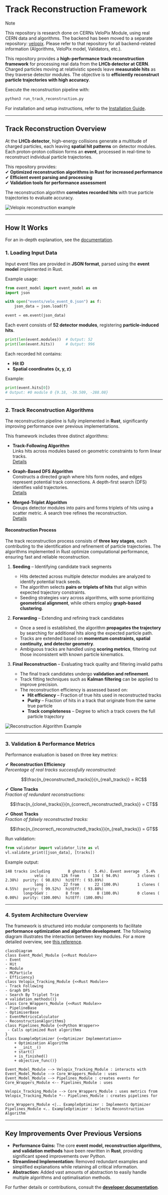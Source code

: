 # Track Reconstruction Framework  

> [!NOTE]  
> This repository is research done on CERNs VeloPix Module, using real CERN data and algorithms.
> The backend has been moved to a separate repository: [velopix](https://github.com/SvenHockers/velopix).
> Please refer to that repository for all backend-related information (Algorithms, VeloPix model, Validators, etc.).

This repository provides a **high-performance track reconstruction framework** for processing real data from the **LHCb detector at CERN**. Charged particles moving at relativistic speeds leave **measurable hits** as they traverse detector modules. The objective is to **efficiently reconstruct particle trajectories with high accuracy**.

Execute the reconstruction pipeline with:
```bash
python3 run_track_reconstruction.py
```

For installation and setup instructions, refer to the [Installation Guide](./docs/INSTALLATION.md).

---

## Track Reconstruction Overview  

At the **LHCb detector**, high-energy collisions generate a multitude of charged particles, each leaving **spatial hit patterns** on detector modules.  
Each proton-proton collision forms an **event**, processed in real-time to reconstruct individual particle trajectories.

This repository provides:  
✔ **Optimized reconstruction algorithms in Rust for increased performance**  
✔ **Efficient event parsing and processing**  
✔ **Validation tools for performance assessment**  

The reconstruction algorithm **correlates recorded hits** with true particle trajectories to evaluate accuracy.

![Velopix reconstruction example](docs/VeloPix_Illustration.png "Velopix Reconstruction Example")

---

## How It Works  

For an in-depth explanation, see the [documentation](./docs/velopix_tracking.md).  

### **1. Loading Input Data**  

Input event files are provided in **JSON format**, parsed using the **event model** implemented in Rust.  

Example usage:
```python
from event_model import event_model as em
import json

with open("events/velo_event_0.json") as f:
    json_data = json.load(f)

event = em.event(json_data)
```

Each event consists of **52 detector modules**, registering **particle-induced hits**.

```python
print(len(event.modules))  # Output: 52
print(len(event.hits))     # Output: 996
```

Each recorded hit contains:
- **Hit ID**  
- **Spatial coordinates {x, y, z}**  

Example:
```python
print(event.hits[0])
# Output: #0 module 0 {9.18, -30.509, -288.08}
```

---

### **2. Track Reconstruction Algorithms**  

The reconstruction pipeline is fully implemented in **Rust**, significantly improving performance over previous implementations.  

This framework includes three distinct algorithms:  

- **Track-Following Algorithm**  
  Links hits across modules based on geometric constraints to form linear tracks.  
  [Details](./docs/ALGO_TrackFollowing.md)  

- **Graph-Based DFS Algorithm**  
  Constructs a directed graph where hits form nodes, and edges represent potential track connections. A depth-first search (DFS) identifies valid trajectories.  
  [Details](./docs/ALGO_DFS.md)  

- **Merged-Triplet Algorithm**  
  Groups detector modules into pairs and forms triplets of hits using a scatter metric. A search tree refines the reconstruction.  
  [Details](./docs/ALGO_SearchByTripletTree.md)  

#### **Reconstruction Process**  

The track reconstruction process consists of **three key stages**, each contributing to the identification and refinement of particle trajectories. The algorithms implemented in Rust optimize computational performance, ensuring fast and reliable reconstruction.  

1) **Seeding** – Identifying candidate track segments  
   - Hits detected across multiple detector modules are analyzed to identify potential track seeds.  
   - The algorithm selects **pairs or triplets of hits** that align within expected trajectory constraints.  
   - Seeding strategies vary across algorithms, with some prioritizing **geometrical alignment**, while others employ **graph-based clustering**.  

2) **Forwarding** – Extending and refining track candidates  
   - Once a seed is established, the algorithm **propagates the trajectory** by searching for additional hits along the expected particle path.  
   - Tracks are extended based on **momentum constraints, spatial continuity, and detector geometry**.  
   - Ambiguous tracks are handled using **scoring metrics**, filtering out those inconsistent with known particle kinematics.  

3) **Final Reconstruction** – Evaluating track quality and filtering invalid paths  
   - The final track candidates undergo **validation and refinement**.  
   - Track fitting techniques such as **Kalman filtering** can be applied to improve precision.  
   - The reconstruction efficiency is assessed based on:  
     - **Hit efficiency** – Fraction of true hits used in reconstructed tracks  
     - **Purity** – Fraction of hits in a track that originate from the same true particle  
     - **Track completeness** – Degree to which a track covers the full particle trajectory

![Reconstruction Algorithm Example](docs/TrackReconstructionExample.gif "Reconstruction Process")

---

### **3. Validation & Performance Metrics**  

Performance evaluation is based on three key metrics:  

✔ **Reconstruction Efficiency**  
   *Percentage of real tracks successfully reconstructed:*  
   ```math
   \frac{n_{reconstructed\_tracks}}{n_{real\_tracks}} = RC
   ```

✔ **Clone Tracks**  
   *Fraction of redundant reconstructions:*  
   ```math
   \frac{n_{clone\_tracks}}{n_{correct\_reconstructed\_tracks}} = CT
   ```

✔ **Ghost Tracks**  
   *Fraction of falsely reconstructed tracks:*  
   ```math
   \frac{n_{incorrect\_reconstructed\_tracks}}{n_{real\_tracks}} = GT
   ```

Run validation:
```python
from validator import validator_lite as vl
vl.validate_print([json_data], [tracks])
```

Example output:
```
148 tracks including        8 ghosts (  5.4%). Event average   5.4%
             velo :      126 from      134 ( 94.0%)        3 clones (  2.38%)  purity: ( 98.83%)  hitEff: ( 93.89%)
             long :       22 from       22 (100.0%)        1 clones (  4.55%)  purity: ( 99.52%)  hitEff: ( 93.80%)
        long>5GeV :        8 from        8 (100.0%)        0 clones (  0.00%)  purity: (100.00%)  hitEff: (100.00%)
```

---

### **4. System Architecture Overview**  

The framework is structured into modular components to facilitate **performance optimization and algorithm development**. The following diagram illustrates the interaction between key modules. For a more detailed overview, see [this reference](./docs/abstractions_diagram.md).

```mermaid
classDiagram
class Event_Model_Module {<<Rust Module>>
- Event
- Hit
- Module
- MCParticle
- Efficiency} 
class Velopix_Tracking_Module {<<Rust Module>>
- Track Following
- Graph DFS
- Search By Triplet Trie
+ validation_methods()} 
class Core_Wrappers_Module {<<Rust Module>>
- PipelineBase
- OptimiserBase
- EventMetricsCalculator
- ReconstructionAlgorithms} 
class Pipelines_Module {<<Python Wrapper>>
 - Calls optimized Rust algorithms
} 
class ExampleOptimizer {<<Optimizer Implementation>>
    + Optimization Algorithm
    + __init__()
    + start()
    + is_finished()
    + objective_func()}

Event_Model_Module --> Velopix_Tracking_Module : interacts with
Event_Model_Module --> Core_Wrappers_Module : uses
Event_Model_Module --> Pipelines_Module : creates events for
Core_Wrappers_Module <-- Pipelines_Module : uses 

Velopix_Tracking_Module --> Core_Wrappers_Module : uses metrics from
Velopix_Tracking_Module *-- Pipelines_Module : creates pipelines for

Core_Wrappers_Module <|.. ExampleOptimizer : Implements Optimizer
Pipelines_Module <.. ExampleOptimizer : Selects Reconstruction Algorithm
```
---

## **Key Improvements Over Previous Versions**  

- **Performance Gains:** The core **event model, reconstruction algorithms, and validation methods** have been rewritten in **Rust**, providing significant speed improvements over Python.  
- **Streamlined Implementation:** Removed redundant examples and simplified explanations while retaining all critical information.  
- **Abstraction:** Added vast amounts of abstraction to easily handle multiple algorithms and optimalisation methods.

For further details or contributions, consult the **[developer documentation](./docs/DEVELOPER_GUIDE.md)**.  
